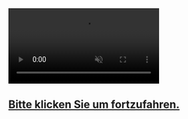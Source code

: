 <a class="video" href="einleitung/kurz.html">
	<video src="movie/Demokratie21.mp4" autoplay loop muted></video>
</a>

<a  href="einleitung/kurz.html">
	<div class="start-message d-flex align-content-center justify-content-center">
		<h2>Bitte klicken Sie um fortzufahren.</h2>
	</div>
</a>
